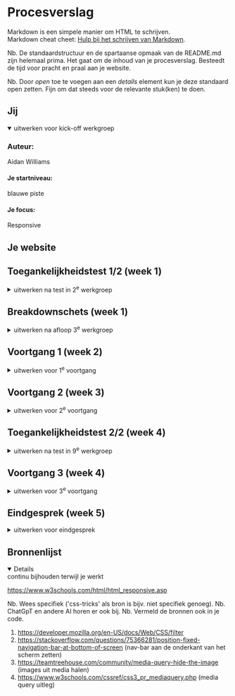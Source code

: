 # Procesverslag
Markdown is een simpele manier om HTML te schrijven.  
Markdown cheat cheet: [Hulp bij het schrijven van Markdown](https://github.com/adam-p/markdown-here/wiki/Markdown-Cheatsheet).

Nb. De standaardstructuur en de spartaanse opmaak van de README.md zijn helemaal prima. Het gaat om de inhoud van je procesverslag. Besteedt de tijd voor pracht en praal aan je website.

Nb. Door *open* toe te voegen aan een *details* element kun je deze standaard open zetten. Fijn om dat steeds voor de relevante stuk(ken) te doen.





## Jij

<details open>
  <summary>uitwerken voor kick-off werkgroep</summary>

  ### Auteur:
  Aidan Williams

  #### Je startniveau:
  blauwe piste

  #### Je focus:
  
  Responsive
 
</details>





## Je website


## Toegankelijkheidstest 1/2 (week 1)

<details>
  <summary>uitwerken na test in 2<sup>e</sup> werkgroep</summary>

  ### Bevindingen
  Lijst met je bevindingen die in de test naar voren kwamen:

</details>



## Breakdownschets (week 1)

<details>
  <summary>uitwerken na afloop 3<sup>e</sup> werkgroep</summary>

  ### de hele pagina: 
  <img src="readme-images/dummy-plaatje.jpg" width="375px" alt="breakdown van de hele pagina">

  ### dynamisch deel (bijv menu): 
  <img src="readme-images/dummy-plaatje.jpg" width="375px" alt="breakdown van een dynamisch deel">

  ### wellicht nog een dynamisch deel (bijv filter): 
  <img src="readme-images/dummy-plaatje.jpg" width="375px" alt="breakdown van nog een dynamisch deel">

</details>





## Voortgang 1 (week 2)

<details>
  <summary>uitwerken voor 1<sup>e</sup> voortgang</summary>

Tijdens de lessen heb ik gekeken naar de 



  ### Stand van zaken
 23/9/2023
 Dit is hoe mijn eerste versie van de melkweg site er tot nu toe uit ziet. Ik heb mij vooral gefocust op de basis elementen van de html wat er allemaal in  moet. En ik heb dan in de css de font hetzelfde gemaakt. In illustrator heb ik iconen en het melkweg logo nagemaakt en op de site gezet. De <p> en de <a> moeten ook allemaal nog goed naast elkaar en onder elkaar komen.

Ik moet dan alleen uitzoeken hoe ik het zo responsive mogelijk kan gaan maken.
 
<img width="320" alt="Schermafbeelding 2023-11-23 om 23 11 50" src="https://github.com/AidanMW22/Front-end-development/assets/150928246/1cd80b34-0f06-4d86-84b9-32d86e49b6dd">


  ### Agenda voor meeting
  samen met je groepje opstellen

  | Aidan            | Tico               | Yusuf    | 
  | ---              | ---                | ---          |
  | uitzoeken hoe ik | en dit             | en ik dit    |
  | mijn tekst recht | dit als er tijd is | nog een punt
  | trek             | ...                | ...          


  ### Verslag van meeting
  hier na afloop snel de uitkomsten van de meeting vastleggen

pijn ;( mijn uitkomsten ben ik vergeten te commiten


</details>





## Voortgang 2 (week 3)

<details>
  <summary>uitwerken voor 2<sup>e</sup> voortgang</summary>

  ### Stand van zaken
  hier dit ging goed & dit was lastig (neem ook screenshots op van delen van je website en code)

  Ik weet niet of ik mijn sections goed genest heb. En zoek nu uit hoe ik mijn content op een image wil gaan doen.

  ![Schermafbeelding 2023-11-30 om 21 14 02](https://github.com/AidanMW22/Front-end-development/assets/150928246/bb2ace96-1db6-4b9f-ac27-21fd4645813e)

![FireShot Capture 003 - Howdy FED2324 - 127 0 0 1](https://github.com/AidanMW22/Front-end-development/assets/150928246/0f9ca665-fb9e-4483-940b-4b684d168fc7)

  ### Agenda voor meeting
  samen met je groepje opstellen




  ### Verslag van meeting
  hier na afloop snel de uitkomsten van de meeting vastleggen

  - punt 1
  - punt 2
  - nog een punt
- ...

</details>





## Toegankelijkheidstest 2/2 (week 4)

<details>
  <summary>uitwerken na test in 9<sup>e</sup> werkgroep</summary>

  ### Bevindingen
  Lijst met je bevindingen die in de test naar voren kwamen (geef ook aan wat er verbeterd is):

</details>





## Voortgang 3 (week 4)

<details>
  <summary>uitwerken voor 3<sup>e</sup> voortgang</summary>

  ### Stand van zaken
  hier dit ging goed & dit was lastig (neem ook screenshots op van delen van je website en code)
  ![image](https://github.com/AidanMW22/Front-end-development/assets/150928246/bdedac0a-55eb-4a1f-89bf-716d9c779f1b)
<img width="1440" alt="Schermafbeelding 2023-12-05 om 20 35 43 (2)" src="https://github.com/AidanMW22/Front-end-development/assets/150928246/acb79766-1197-460b-8d0c-86d5a56c0f15">
![Schermafbeelding 2023-12-05 om 20 35 43](https://github.com/AidanMW22/Front-end-development/assets/150928246/064adeb3-3469-4482-bea1-5ffc0d1cfb23)

![Schermafbeelding 2023-12-05 om 20 37 42](https://github.com/AidanMW22/Front-end-development/assets/150928246/394d4fbf-5b8e-4f01-a900-bbc2b835d16c)
![Schermafbeelding 2023-12-05 om 20 37 51](https://github.com/AidanMW22/Front-end-development/assets/150928246/3e9d8caf-61c9-4f51-b8b4-9a79b07e7b92)
![Schermafbeelding 2023-12-05 om 20 38 12](https://github.com/AidanMW22/Front-end-development/assets/150928246/c17fcf3a-a071-45cc-8c39-019930f0fff8)

<img width="730" alt="Schermafbeelding 2023-12-05 om 21 00 15" src="https://github.com/AidanMW22/Front-end-development/assets/150928246/f68ab3d8-274e-445a-82af-dcb6fb28d17f">
Ik moet uitzoeken hoe ik de nav bar aan de onderkant helemaal naar de linkerkant kan verschuiven.

  ### Agenda voor meeting![Schermafbeelding 2023-12-05 om 20 38 03](https://github.com/AidanMW22/Front-end-development/assets/150928246/a81954a6-3867-4a6f-afed-ce2265bba0c7)

  samen met je groepje opstellen

  | student 1      | student 2          | student 3    | student 4        |
  | ---            | ---                | ---          | ---              |
  | dit bespreken  | en dit             | en ik dit    | en dan ik dat    |
  | en dat ook nog | dit als er tijd is | nog een punt | dit wil ik zeker |
  | ...            | ...                | ...          | ...              |


  ### Verslag van meeting
  hier na afloop snel de uitkomsten van de meeting vastleggen

  - punt 1
  - punt 2
  - nog een punt
  - ...

</details>





## Eindgesprek (week 5)

<details>
  <summary>uitwerken voor eindgesprek</summary>

  ### Je uitkomst - karakteristiek screenshots:
  <img src="readme-images/dummy-plaatje.jpg" width="375px" alt="uitomst opdracht 1">


  ### Dit ging goed/Heb ik geleerd: 
  Korte omschrijving met plaatjes

  <img src="readme-images/dummy-plaatje.jpg" width="375px" alt="top">


  ### Dit was lastig/Is niet gelukt:
  Korte omschrijving met plaatjes

  <img src="readme-images/dummy-plaatje.jpg" width="375px" alt="bummer">
</details>





## Bronnenlijst

<details open>
  <summary>continu bijhouden terwijl je werkt</summary>


  https://www.w3schools.com/html/html_responsive.asp 

  Nb. Wees specifiek ('css-tricks' als bron is bijv. niet specifiek genoeg). 
  Nb. ChatGpT en andere AI horen er ook bij.
  Nb. Vermeld de bronnen ook in je code.

  1.  https://developer.mozilla.org/en-US/docs/Web/CSS/filter
  2.  https://stackoverflow.com/questions/75366281/position-fixed-navigation-bar-at-bottom-of-screen (nav-bar aan de onderkant van het scherm zetten)
  3. https://teamtreehouse.com/community/media-query-hide-the-image (images uit media halen)
  4. https://www.w3schools.com/cssref/css3_pr_mediaquery.php (media query uitleg)

</details>
